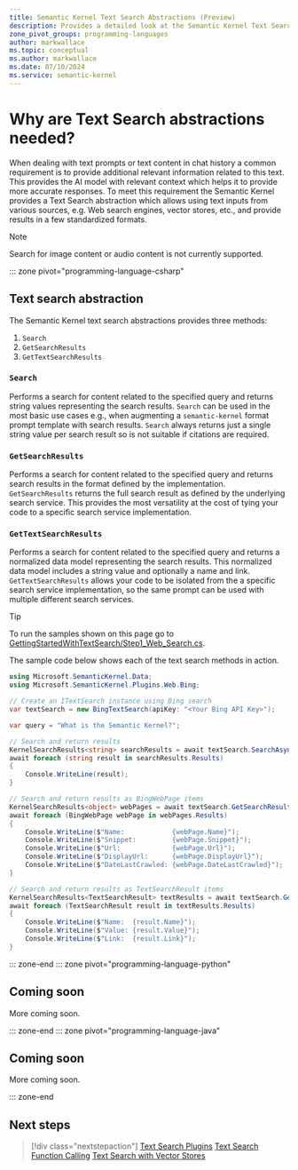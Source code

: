 ```yaml
---
title: Semantic Kernel Text Search Abstractions (Preview)
description: Provides a detailed look at the Semantic Kernel Text Search abstractions.
zone_pivot_groups: programming-languages
author: markwallace
ms.topic: conceptual
ms.author: markwallace
ms.date: 07/10/2024
ms.service: semantic-kernel
---
```


# Why are Text Search abstractions needed?

When dealing with text prompts or text content in chat history a common requirement is to provide additional relevant information related to this text.
This provides the AI model with relevant context which helps it to provide more accurate responses.
To meet this requirement the Semantic Kernel provides a Text Search abstraction which allows using text inputs from various sources, e.g. Web search engines, vector stores, etc., and provide results in a few standardized formats.

> [!NOTE]
> Search for image content or audio content is not currently supported.

::: zone pivot="programming-language-csharp"
## Text search abstraction

The Semantic Kernel text search abstractions provides three methods:

1. `Search`
2. `GetSearchResults`
3. `GetTextSearchResults`

### `Search`
Performs a search for content related to the specified query and returns string values representing the search results. `Search` can be used in the most basic use cases e.g., when augmenting a `semantic-kernel` format prompt template with search results. `Search` always returns just a single string value per search result so is not suitable if citations are required.

### `GetSearchResults`
Performs a search for content related to the specified query and returns search results in the format defined by the implementation. `GetSearchResults` returns the full search result as defined by the underlying search service. This provides the most versatility at the cost of tying your code to a specific search service implementation.

### `GetTextSearchResults`
Performs a search for content related to the specified query and returns a normalized data model representing the search results. This normalized data model includes a string value and optionally a name and link. `GetTextSearchResults` allows your code to be isolated from the a specific search service implementation, so the same prompt can be used with multiple different search services.

> [!TIP]
> To run the samples shown on this page go to [GettingStartedWithTextSearch/Step1_Web_Search.cs](https://github.com/microsoft/semantic-kernel/blob/main/dotnet/samples/GettingStartedWithTextSearch/Step1_Web_Search.cs).

The sample code below shows each of the text search methods in action.

```csharp
using Microsoft.SemanticKernel.Data;
using Microsoft.SemanticKernel.Plugins.Web.Bing;

// Create an ITextSearch instance using Bing search
var textSearch = new BingTextSearch(apiKey: "<Your Bing API Key>");

var query = "What is the Semantic Kernel?";

// Search and return results
KernelSearchResults<string> searchResults = await textSearch.SearchAsync(query, new() { Top = 4 });
await foreach (string result in searchResults.Results)
{
    Console.WriteLine(result);
}

// Search and return results as BingWebPage items
KernelSearchResults<object> webPages = await textSearch.GetSearchResultsAsync(query, new() { Top = 4 });
await foreach (BingWebPage webPage in webPages.Results)
{
    Console.WriteLine($"Name:            {webPage.Name}");
    Console.WriteLine($"Snippet:         {webPage.Snippet}");
    Console.WriteLine($"Url:             {webPage.Url}");
    Console.WriteLine($"DisplayUrl:      {webPage.DisplayUrl}");
    Console.WriteLine($"DateLastCrawled: {webPage.DateLastCrawled}");
}

// Search and return results as TextSearchResult items
KernelSearchResults<TextSearchResult> textResults = await textSearch.GetTextSearchResultsAsync(query, new() { Top = 4 });
await foreach (TextSearchResult result in textResults.Results)
{
    Console.WriteLine($"Name:  {result.Name}");
    Console.WriteLine($"Value: {result.Value}");
    Console.WriteLine($"Link:  {result.Link}");
}
```

::: zone-end
::: zone pivot="programming-language-python"

## Coming soon

More coming soon.

::: zone-end
::: zone pivot="programming-language-java"

## Coming soon

More coming soon.

::: zone-end

## Next steps

> [!div class="nextstepaction"]
> [Text Search Plugins](./text-search-plugins.md)
> [Text Search Function Calling](./text-search-function-calling.md)
> [Text Search with Vector Stores](./text-search-vector-stores.md)
